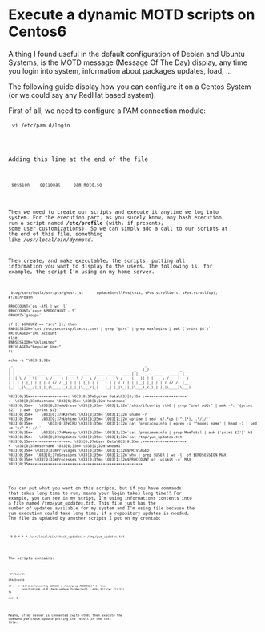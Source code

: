 # Execute a dynamic MOTD scripts on Centos6

A thing I found useful in the default configuration of Debian and Ubuntu Systems, is the MOTD message (Message Of The Day) display, any time you login into system, information about packages updates, load, ...

The following guide display how you can configure it on a Centos System (or we could say any RedHat based system).

First of all, we need to configure a PAM connection module:
<pre><code> <code>vi /etc/pam.d/login</code></pre>
Adding this line at the end of the file
<pre><code> <code>session    optional     pam_motd.so</code></pre>
Then we need to create our scripts and execute it anytime we log into system. For the execution part, as you surely know, any bash execution, run a script named <strong>/etc/profile</strong> (with, if presents, some user customizations). So we can simply add a call to our scripts at the end of this file, something like <em>/usr/local/bin/dynmotd</em>.

Then create, and make executable, the scripts, putting all information you want to display to the users. The following is, for example, the script I'm using on my home server.
<pre><code> <code>blog/core/built/scripts/ghost.js:      updateScrollPos(this, sPos.scrollLeft, sPos.scrollTop);
#!/bin/bash

PROCCOUNT=`ps -Afl | wc -l`
PROCCOUNT=`expr $PROCCOUNT - 5`
GROUPZ=`groups`

if [[ $GROUPZ == *irc* ]]; then
ENDSESSION=`cat /etc/security/limits.conf | grep "@irc" | grep maxlogins | awk {'print $4'}`
PRIVLAGED="IRC Account"
else
ENDSESSION="Unlimited"
PRIVLAGED="Regular User"
fi

echo -e "\033[1;32m
 _                                                            _                    
| |                                                      _   (_)              _    
| | _   ___  ____   ____   ____   ___   ____ ____   ____| |_  _   ____   ____| |_  
| || \ / _ \|    \ / _  ) |    \ / _ \ / ___)  _ \ / _  |  _)| | |  _ \ / _  )  _) 
| | | | |_| | | | ( (/ / _| | | | |_| | |   | | | ( ( | | |__| |_| | | ( (/ /| |__ 
|_| |_|\___/|_|_|_|\____|_)_|_|_|\___/|_|   |_| |_|\_||_|\___)_(_)_| |_|\____)\___)

\033[0;35m+++++++++++++++++: \033[0;37mSystem Data\033[0;35m :+++++++++++++++++++
+  \033[0;37mHostname \033[0;35m= \033[1;32m`hostname`
\033[0;35m+   \033[0;37mAddress \033[0;35m= \033[1;32m`/sbin/ifconfig eth0 | grep "inet addr" | awk -F: '{print $2}' | awk '{print $1}'`
\033[0;35m+    \033[0;37mKernel \033[0;35m= \033[1;32m`uname -r`
\033[0;35m+    \033[0;37mUptime \033[0;35m= \033[1;32m`uptime | sed 's/.*up ([^,]*), .*/1/'`
\033[0;35m+       \033[0;37mCPU \033[0;35m= \033[1;32m`cat /proc/cpuinfo | egrep -i '^model name' | head -1 | sed -e 's/^.*: //'`
\033[0;35m+    \033[0;37mMemory \033[0;35m= \033[1;32m`cat /proc/meminfo | grep MemTotal | awk {'print $2'}` kB
\033[0;35m+   \033[0;37mUpdates \033[0;35m= \033[1;32m`cat /tmp/yum_updates.txt`
\033[0;35m++++++++++++++++++: \033[0;37mUser Data\033[0;35m :++++++++++++++++++++
+  \033[0;37mUsername \033[0;35m= \033[1;32m`whoami`
\033[0;35m+ \033[0;37mPrivlages \033[0;35m= \033[1;32m$PRIVLAGED
\033[0;35m+  \033[0;37mSessions \033[0;35m= \033[1;32m`who | grep $USER | wc -l` of $ENDSESSION MAX
\033[0;35m+ \033[0;37mProcesses \033[0;35m= \033[1;32m$PROCCOUNT of `ulimit -u` MAX
\033[0;35m+++++++++++++++++++++++++++++++++++++++++++++++++++</code></pre>
You can put what you want on this scripts, but if you have commands that takes long time to run, means your login takes long time!!
For example, you can see in my script, I'm using informations contents into a file named <em>/tmp/yum_updates.txt</em>. This file just has the number of updates available for my system and I'm using file because the yum execution could take long time, if a repository updates is needed. The file is updated by another scripts I put on my crontab:
<pre><code> <code>0 0 * * * /usr/local/bin/check_updates &gt; /tmp/yum_updates.txt</code></pre>
The scripts contains:
<pre><code> <code>#!/bin/sh

IFACE=eth0

if [ -n "$(/sbin/ifconfig $IFACE | /bin/grep RUNNING)" ]; then
        /usr/bin/yum -d 0 check-update 2&gt;/dev/null | echo $(($(wc -l)-1))
fi

exit 0</code></pre>
Means, if my server is connected (with eth0) then execute the command <em>yum check-update</em> putting the result in the text file.